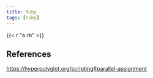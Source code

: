 ```yaml
---
title: Ruby
tags: [ruby]
---
```


{{< r "a.rb" >}}

## References

<https://hyperpolyglot.org/scripting#parallel-assignment>

